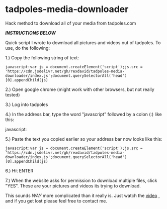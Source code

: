 # tadpoles-media-downloader
Hack method to download all of your media from tadpoles.com

***INSTRUCTIONS BELOW***

Quick script I wrote to download all pictures and videos out of tadpoles. To use, do the following:

1.) Copy the following string of text:

```
javascript:var js = document.createElement('script');js.src = 'https://cdn.jsdelivr.net/gh/rexdavid/tadpoles-media-downloader/index.js';document.querySelectorAll('head')[0].appendChild(js)
```

2.) Open google chrome (might work with other browsers, but not really tested)

3.) Log into tadpoles

4.) In the address bar, type the word "javascript" followed by a colon (:) like this:

javascript:

5.) Paste the text you copied earlier so your address bar now looks like this:

```
javascript:var js = document.createElement('script');js.src = 'https://cdn.jsdelivr.net/gh/rexdavid/tadpoles-media-downloader/index.js';document.querySelectorAll('head')[0].appendChild(js)
```

6.) Hit ENTER

7.) When the website asks for permission to download multiple files, click "YES". These are your pictures and videos its trying to download.

This sounds *WAY* more complicated than it really is.
Just watch the [video](https://www.youtube.com/watch?v=c54Zx0Dx_A4)
, and if you get lost please feel free to contact me.
